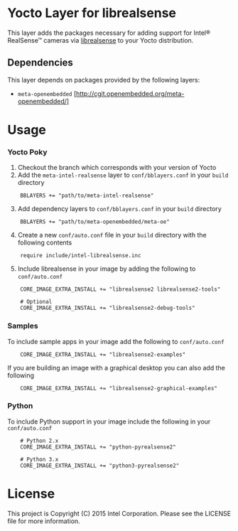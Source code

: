 Yocto Layer for librealsense
============================
This layer adds the packages necessary for adding support for Intel® RealSense™ cameras via [librealsense](https://github.com/IntelRealSense/librealsense) to your Yocto distribution.

## Dependencies
This layer depends on packages provided by the following layers:
* `meta-openembedded` [http://cgit.openembedded.org/meta-openembedded/]

Usage
=====
### Yocto Poky
1. Checkout the branch which corresponds with your version of Yocto
2. Add the `meta-intel-realsense` layer to `conf/bblayers.conf` in your `build` directory
```bitbake
    BBLAYERS += "path/to/meta-intel-realsense"
```
3. Add dependency layers to `conf/bblayers.conf` in your `build` directory
```bitbake
    BBLAYERS += "path/to/meta-openembedded/meta-oe"
```
4. Create a new `conf/auto.conf` file in your `build` directory with the following contents
```bitbake
    require include/intel-librealsense.inc
```
5. Include librealsense in your image by adding the following to `conf/auto.conf`
```bitbake
    CORE_IMAGE_EXTRA_INSTALL += "librealsense2 librealsense2-tools"

    # Optional
    CORE_IMAGE_EXTRA_INSTALL += "librealsense2-debug-tools"
```
### Samples
To include sample apps in your image add the following to `conf/auto.conf`
```bitbake
    CORE_IMAGE_EXTRA_INSTALL += "librealsense2-examples"
```
If you are building an image with a graphical desktop you can also add the following
```bitbake
    CORE_IMAGE_EXTRA_INSTALL += "librealsense2-graphical-examples"
```

### Python
To include Python support in your image include the following in your `conf/auto.conf`

```bitbake
    # Python 2.x
    CORE_IMAGE_EXTRA_INSTALL += "python-pyrealsense2"

    # Python 3.x
    CORE_IMAGE_EXTRA_INSTALL += "python3-pyrealsense2"
```

License
=======
This project is Copyright (C) 2015 Intel Corporation. Please see the LICENSE file for more information.
